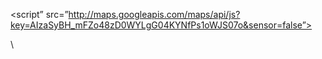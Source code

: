 <!DOCTYPE html>
<html>
<head>
<meta name=”viewport” content=”initial-scale=1.0, user-scalable=no” />
<style type=”text/css”>
html { height: 100% }
body { height: 100%; margin: 0; padding: 0 }
#map_canvas { height: 100% }
</style>

<script”
src=”http://maps.googleapis.com/maps/api/js?key=AIzaSyBH_mFZo48zD0WYLgG04KYNfPs1oWJS07o&sensor=false”>
</script>

</head>

<body>
<div id=”map” style=”width: 500px; height: 400px;”></div>

<script>
var locations = [
['Audiotech Music Store' <br>\'R Av. Manoel Goulart, 756 - Uep1-S.1, Pres. Prudente - SP' <br>
<a href="https://goo.gl/maps/XAdWJCZJQ1AnLRcd7">Como chegar</a>,
-22.124049, -51.391554],
['Atmosfera Musical' <br>\'R. São Luiz, 1214 - Centro - Marília - SP'<br>
<a href="https://goo.gl/maps/sP98otD6Zb96x9Jz7">Como chegar</a>,
-22.212846, -49.952233],
['Vitoria Som Holambra' <br>\'R. Campo do Pouso, 751 - Centro, Holambra - SP'<br>
<a href="https://goo.gl/maps/YcvfAKSefKeovKfH8">Como chegar</a>,   
-22.632290, -47.055485],
['Fábrica do Som' <br>\'Rua Barão de Mota Paes, 234-286 - Centro, Espírito Santo do Pinhal - SP'<br>
<a href="https://goo.gl/maps/mQ4pERY4xZph7RbQ9">Como chegar</a>,
-22.193493, -46.751039],
];

var map = new google.maps.Map(document.getElementById(‘map’), {
zoom: 10,
center: new google.maps.LatLng(-23.497351, -46.621821),
});

map.setOptions({styles: styles});

var infowindow = new google.maps.InfoWindow();

var marker, i;

for (i = 0; i < locations.length; i++) {
marker = new google.maps.Marker({
position: new google.maps.LatLng(locations[i][1], locations[i][2]),
label: locations[i][3],
icon: {
path: google.maps.SymbolPath.FORWARD_CLOSED_ARROW,
strokeColor: locations[i][4],
scale: 6
},
map: map
});

google.maps.event.addListener(marker, ‘click’, (function(marker, i) {
return function() {
infowindow.setContent(locations[i][0]);
infowindow.open(map, marker);
}
})(marker, i));
}
</script>\
</script>
</body>
</html>
